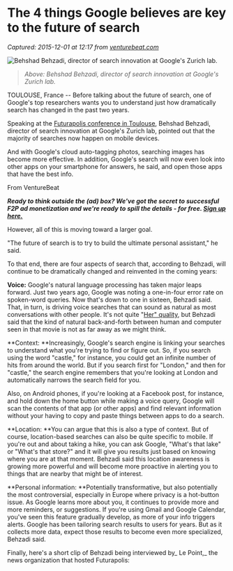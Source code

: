 # The 4 things Google believes are key to the future of search

_Captured: 2015-12-01 at 12:17 from [venturebeat.com](http://venturebeat.com/2015/11/30/the-4-things-google-believes-are-key-to-the-future-of-search/)_

![Behshad Behzadi, director of search innovation at Google's Zurich lab.](http://i1.wp.com/venturebeat.com/wp-content/uploads/2015/11/2015-11-27-10.36.32.jpg?fit=930%2C9999)

> _Above: Behshad Behzadi, director of search innovation at Google's Zurich lab._

TOULOUSE, France -- Before talking about the future of search, one of Google's top researchers wants you to understand just how dramatically search has changed in the past two years.

Speaking at the [Futurapolis conference in Toulouse](http://www.futurapolis.com/), Behshad Behzadi, director of search innovation at Google's Zurich lab, pointed out that the majority of searches now happen on mobile devices.

And with Google's cloud auto-tagging photos, searching images has become more effective. In addition, Google's search will now even look into other apps on your smartphone for answers, he said, and open those apps that have the best info.

From VentureBeat

_**Ready to think outside the (ad) box? We've got the secret to successful F2P ad monetization and we're ready to spill the details - for free. [Sign up here.](https://www.brighttalk.com/webcast/12339/171365?utm_source=vb&utm_medium=boilerplate&utm_content=speedbump-tag&utm_campaign=dec-2-deltadna-webinar)**_

However, all of this is moving toward a larger goal.

"The future of search is to try to build the ultimate personal assistant," he said.

To that end, there are four aspects of search that, according to Behzadi, will continue to be dramatically changed and reinvented in the coming years:

**Voice:** Google's natural language processing has taken major leaps forward. Just two years ago, Google was noting a one-in-four error rate on spoken-word queries. Now that's down to one in sixteen, Behzadi said. That, in turn, is driving voice searches that can sound as natural as most conversations with other people. It's not quite "[Her" quality](http://www.imdb.com/title/tt1798709/), but Behzadi said that the kind of natural back-and-forth between human and computer seen in that movie is not as far away as we might think.

**Context: **Increasingly, Google's search engine is linking your searches to understand what you're trying to find or figure out. So, if you search using the word "castle," for instance, you could get an infinite number of hits from around the world. But if you search first for "London," and then for "castle," the search engine remembers that you're looking at London and automatically narrows the search field for you.

Also, on Android phones, if you're looking at a Facebook post, for instance, and hold down the home button while making a voice query, Google will scan the contents of that app (or other apps) and find relevant information without your having to copy and paste things between apps to do a search.

**Location: **You can argue that this is also a type of context. But of course, location-based searches can also be quite specific to mobile. If you're out and about taking a hike, you can ask Google, "What's that lake" or "What's that store?" and it will give you results just based on knowing where you are at that moment. Behzadi said this location awareness is growing more powerful and will become more proactive in alerting you to things that are nearby that might be of interest.

**Personal information: **Potentially transformative, but also potentially the most controversial, especially in Europe where privacy is a hot-button issue. As Google learns more about you, it continues to provide more and more reminders, or suggestions. If you're using Gmail and Google Calendar, you've seen this feature gradually develop, as more of your info triggers alerts. Google has been tailoring search results to users for years. But as it collects more data, expect those results to become even more specialized, Behzadi said.

Finally, here's a short clip of Behzadi being interviewed by_ Le Point,_ the news organization that hosted Futurapolis:
